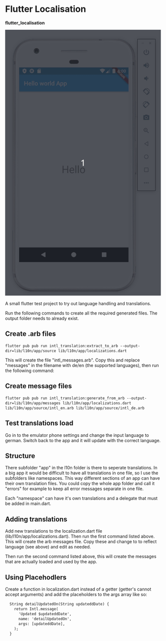 # Flutter Localisation

**flutter_localisation**

![alt text](https://raw.githubusercontent.com/sketchbuch/flutter_localisation/master/docs/images/preview.gif 'Flutter Localisation')

A small flutter test project to try out language handling and translations.

Run the following commands to create all the required generated files. The output folder needs to already exist.

## Create .arb files

```
flutter pub pub run intl_translation:extract_to_arb --output-dir=lib/l10n/app/source lib/l10n/app/localizations.dart
```

This will create the file "intl_messages.arb". Copy this and replace "messages" in the filename with de/en (the supported languages), then run the following command:

## Create message files

```
flutter pub pub run intl_translation:generate_from_arb --output-dir=lib/l10n/app/messages lib/l10n/app/localizations.dart lib/l10n/app/source/intl_en.arb lib/l10n/app/source/intl_de.arb
```

## Test translations load

Go in to the emulator phone settings and change the input language to german. Switch back to the app and it will update with the correct language.

## Structure

There subfolder "app" in the l10n folder is there to seperate translations. In a big app it would be difficult to have all translations in one file, so I use the subfolders like namespaces. This way different sections of an app can have their own translation files. You could copy the whole app folder and call it "errors" for example to keep all error messages separate in one file.

Each "namespace" can have it's own translations and a delegate that must be added in main.dart.

## Adding translations

Add new translations to the localization.dart file (lib/l10n/app/localizations.dart). Then run the first command listed above. This will create the arb messages file. Copy these and change to to reflect language (see above) and edit as needed.

Then run the second command listed above, this will create the messages that are actually loaded and used by the app.

## Using Placehodlers

Create a function in localization.dart instead of a getter (getter's cannot accept arguments) and add the placeholders to the args array like so:

```
  String detailUpdatedOn(String updateddDate) {
    return Intl.message(
      'Updated $updateddDate',
      name: 'detailUpdatedOn',
      args: [updateddDate],
    );
  }
```
